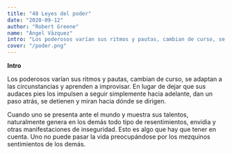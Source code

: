 ```yaml
---
title: "48 Leyes del poder"
date: "2020-09-12"
author: "Robert Greene"
name: "Ángel Vāzquez"
intro: "Los poderosos varían sus ritmos y pautas, cambian de curso, se adaptan a las circunstancias y aprenden a improvisar."
cover: "/poder.png"
---
```


**Intro**

Los poderosos varían sus ritmos y pautas, cambian de curso, se adaptan a las circunstancias y aprenden a improvisar. En lugar de dejar que sus audaces pies los impulsen a seguir simplemente hacia adelante, dan un paso atrás, se detienen y miran hacia dónde se dirigen.

Cuando uno se presenta ante el mundo y muestra sus talentos, naturalmente genera en los demás todo tipo de resentimientos, envidia y otras manifestaciones de inseguridad. Esto es algo que hay que tener en cuenta. Uno no puede pasar la vida preocupándose por los mezquinos sentimientos de los demás.
